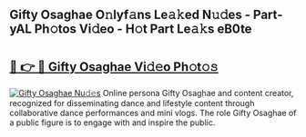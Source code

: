 ## Gifty Osaghae O𝚗lyf𝚊ns Le𝚊𝚔ed N𝚞𝚍es - Part-yAL Ph𝚘tos Vi𝚍eo - H𝚘t Part Le𝚊𝚔s eB0te

# <h2><a href="http://hf4c5l.feru.top/?c=Gifty+Osaghae">🔗 👉 🔴 Gifty Osaghae Vi𝚍𝚎o Ph𝚘t𝚘𝚜</a></h2>

[![Gifty Osaghae Nu𝚍𝚎s](https://i.imgur.com/0TWrTi3.gif)](http://hf4c5l.feru.top/?c=Gifty+Osaghae)
Online persona Gifty Osaghae and content creator, recognized for disseminating dance and lifestyle content through collaborative dance performances and mini vlogs. The role Gifty Osaghae of a public figure is to engage with and inspire the public. 
